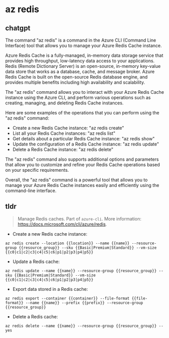 # az redis 
## chatgpt 
The command "az redis" is a command in the Azure CLI (Command Line Interface) tool that allows you to manage your Azure Redis Cache instance. 

Azure Redis Cache is a fully-managed, in-memory data storage service that provides high throughput, low-latency data access to your applications. Redis (Remote Dictionary Server) is an open-source, in-memory key-value data store that works as a database, cache, and message broker. Azure Redis Cache is built on the open-source Redis database engine, and provides multiple benefits including high availability and scalability. 

The "az redis" command allows you to interact with your Azure Redis Cache instance using the Azure CLI, and perform various operations such as creating, managing, and deleting Redis Cache instances. 

Here are some examples of the operations that you can perform using the "az redis" command:

- Create a new Redis Cache instance: "az redis create"
- List all your Redis Cache instances: "az redis list"
- Get details about a particular Redis Cache instance: "az redis show"
- Update the configuration of a Redis Cache instance: "az redis update"
- Delete a Redis Cache instance: "az redis delete"

The "az redis" command also supports additional options and parameters that allow you to customize and refine your Redis Cache operations based on your specific requirements. 

Overall, the "az redis" command is a powerful tool that allows you to manage your Azure Redis Cache instances easily and efficiently using the command-line interface. 

## tldr 
 
> Manage Redis caches.
> Part of `azure-cli`.
> More information: <https://docs.microsoft.com/cli/azure/redis>.

- Create a new Redis cache instance:

`az redis create --location {{location}} --name {{name}} --resource-group {{resource_group}} --sku {{Basic|Premium|Standard}} --vm-size {{c0|c1|c2|c3|c4|c5|c6|p1|p2|p3|p4|p5}}`

- Update a Redis cache:

`az redis update --name {{name}} --resource-group {{resource_group}} --sku {{Basic|Premium|Standard}} --vm-size {{c0|c1|c2|c3|c4|c5|c6|p1|p2|p3|p4|p5}}`

- Export data stored in a Redis cache:

`az redis export --container {{container}} --file-format {{file-format}} --name {{name}} --prefix {{prefix}} --resource-group {{resource_group}}`

- Delete a Redis cache:

`az redis delete --name {{name}} --resource-group {{resource_group}} --yes`
